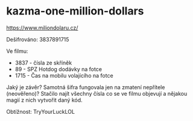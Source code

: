 # kazma-one-million-dollars
https://www.miliondolaru.cz/

Dešifrováno: 3837891715

Ve filmu:
  - 3837 - čísla ze skříněk
  - 89   - SPZ Hotdog dodávky na fotce
  - 1715 - Čas na mobilu volajícího na fotce

Jaký je závěr?
Samotná šifra fungovala jen na zmatení nepřítele (neověřeno)?
Stačilo najít všechny čísla co se ve filmu objevují a nějakou magií z nich vytvořit daný kód.

Obtížnost: TryYourLuckLOL
